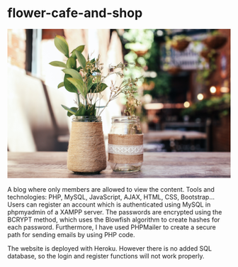 # flower-cafe-and-shop

![GitHub Logo](/img/cafepic.jpg)

A blog where only members are allowed to view the content. 
Tools and technologies: PHP, MySQL, JavaScript, AJAX, HTML, CSS, Bootstrap...
Users can register an account which is authenticated using MySQL in phpmyadmin of a XAMPP server. 
The passwords are encrypted using the BCRYPT method, which uses the Blowfish algorithm to create hashes for each password. 
Furthermore, I have used PHPMailer to create a secure path for sending emails by using PHP code.

The website is deployed with Heroku. However there is no added SQL database, so the login and register functions will not work properly.

